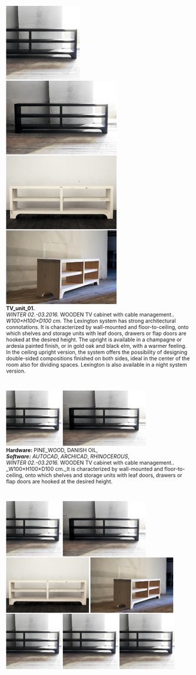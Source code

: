<img src="/projects/TV_unit_01/000.jpg" height="200"> <img src="/projects/TV_unit_01/001.jpg" height="200"> <img src="/projects/TV_unit_01/002.jpg" height="200"> <img src="/projects/TV_unit_01/003.jpg" height="200">  
**TV_unit_01.**    
_WINTER 02.-03.2016._ WOODEN TV cabinet with cable management.. _W100×H100×D100 cm._ The Lexington system has strong architectural connotations. It is characterized by wall-mounted and floor-to-ceiling, onto which shelves and storage units with leaf doors, drawers or flap doors are hooked at the desired height. The upright is available in a champagne or ardesia painted finish, or in gold oak and black elm, with a warmer feeling. In the ceiling upright version, the system offers the possibility of designing double-sided compositions finished on both sides, ideal in the center of the room also for dividing spaces. Lexington is also available in a night system version.  
  
<br>  

<img src="/projects/TV_unit_01/000.jpg" height="150"> <img src="/projects/TV_unit_01/001.jpg" height="150">  
**Hardware:** PINE_WOOD, DANISH OIL,  
**_Software:_** _AUTOCAD_, _ARCHICAD_, _RHINOCEROUS_,  
_WINTER 02.-03.2016._ WOODEN TV cabinet with cable management.. _W100×H100×D100 cm._It is characterized by wall-mounted and floor-to-ceiling, onto which shelves and storage units with leaf doors, drawers or flap doors are hooked at the desired height. 

<br>  

<img src="/projects/TV_unit_01/000.jpg" height="150"> <img src="/projects/TV_unit_01/001.jpg" height="150"> <img src="/projects/TV_unit_01/002.jpg" height="150"> <img src="/projects/TV_unit_01/003.jpg" height="150"> <img src="/projects/TV_unit_01/000.jpg" height="150"> <img src="/projects/TV_unit_01/000.jpg" height="150"> <img src="/projects/TV_unit_01/000.jpg" height="150">
